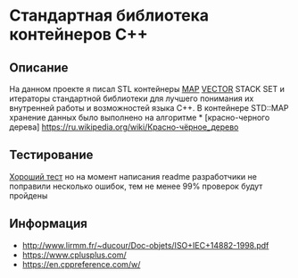 # Стандартная библиотека контейнеров С++

##  Описание

На данном проекте я писал STL контейнеры [MAP](https://www.cplusplus.com/reference/map/map/) [VECTOR](https://www.cplusplus.com/reference/vector/) STACK SET и итераторы стандартной библиотеки для лучшего понимания их внутренней работы и возможностей языка С++. 
В контейнере STD::MAP хранение данных было выполнено на алгоритме * [красно-черного дерева] https://ru.wikipedia.org/wiki/Красно-чёрное_дерево 

## Тестирование

[Хороший тест](https://github.com/divinepet/ft_containers-unit-test) но на момент написания readme разработчики не поправили несколько ошибок, тем не менее 99% проверок будут пройдены

## Информация

* http://www.lirmm.fr/~ducour/Doc-objets/ISO+IEC+14882-1998.pdf
* https://www.cplusplus.com/
* https://en.cppreference.com/w/
